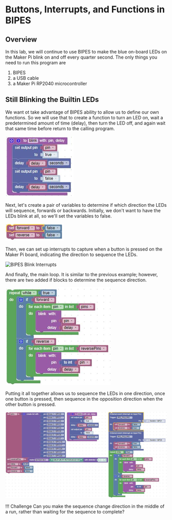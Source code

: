 # Buttons, Interrupts, and Functions in BIPES

## Overview
In this lab, we will continue to use BIPES to make the blue on-board LEDs on the Maker Pi blink on and off every quarter second.  The only things you need to run this program are

1. BIPES
2. a USB cable
3. a Maker Pi RP2040 microcontroller

## Still Blinking the Builtin LEDs

We want ot take advantage of BIPES ability to allow us to define our own functions.  So we will use that to create a function to turn an LED on, wait a predetermined amount of time (delay), then turn the LED off, and again wait that same time before return to the calling program.

![BIPES Blink Function](../../img/makerpi/delayBlinkBlocks.jpg)

Next, let's create a pair of variables to determine if which direction the LEDs will sequence, forwards or backwards.  Initially, we don't want to have the LEDs blink at all, so we'll set the variables to false.

![BIPES Blink Sequence](../../img/makerpi/sequenceBlocks.jpg)

Then, we can set up interrupts to capture when a button is pressed on the Maker Pi board, indicating the direction to sequence the LEDs.

![BIPES Blink Interrupts](../../img/makerpi/interruptBlocks.)

And finally, the main loop.  It is similar to the previous example; however, there are two added if blocks to determine the sequence direction.

![BIPES Blink](../../img/makerpi/directionBlinkBlocks.jpg)

Putting it all together allows us to sequence the LEDs in one direction, once one button is pressed, then sequence in the opposition direction when the other button is pressed.

![BIPES Blink](../../img/makerpi/buttonInterruptFunctionBlocks.jpg)

!!! Challenge
    Can you make the sequence change direction in the middle of a run, rather than waiting for the sequence to complete?
